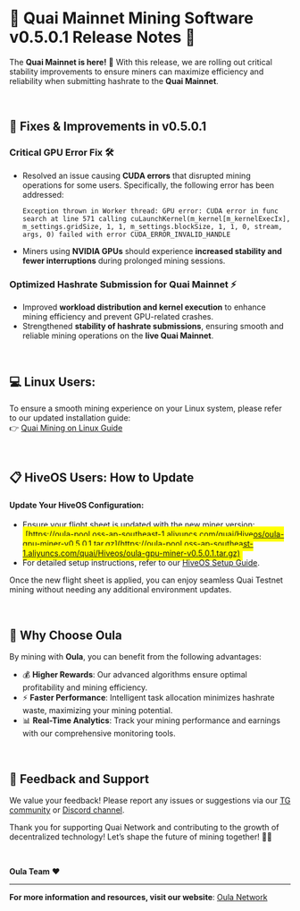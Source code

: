 # 🚀 Quai Mainnet Mining Software v0.5.0.1 Release Notes 🎉  

The **Quai Mainnet is here!** 🎉 With this release, we are rolling out critical stability improvements to ensure miners can maximize efficiency and reliability when submitting hashrate to the **Quai Mainnet**.  

<br>  

## 🔧 **Fixes & Improvements in v0.5.0.1**  

### **Critical GPU Error Fix** 🛠️  
- Resolved an issue causing **CUDA errors** that disrupted mining operations for some users. Specifically, the following error has been addressed:  
  ```  
  Exception thrown in Worker thread: GPU error: CUDA error in func search at line 571 calling cuLaunchKernel(m_kernel[m_kernelExecIx], m_settings.gridSize, 1, 1, m_settings.blockSize, 1, 1, 0, stream, args, 0) failed with error CUDA_ERROR_INVALID_HANDLE  
  ```  
- Miners using **NVIDIA GPUs** should experience **increased stability and fewer interruptions** during prolonged mining sessions.  

### **Optimized Hashrate Submission for Quai Mainnet** ⚡  
- Improved **workload distribution and kernel execution** to enhance mining efficiency and prevent GPU-related crashes.  
- Strengthened **stability of hashrate submissions**, ensuring smooth and reliable mining operations on the **live Quai Mainnet**.
<br>

## 💻 **Linux Users:**
To ensure a smooth mining experience on your Linux system, please refer to our updated installation guide:  
👉 [Quai Mining on Linux Guide](https://oula-faq.gitbook.io/zh/en/mining-tutorial/quai-linux)

<br>

## 📋 **HiveOS Users: How to Update**

#### Update Your HiveOS Configuration:
- Ensure your flight sheet is updated with the new miner version:
<span style="background-color: yellow; padding: 5px;">[https://oula-pool.oss-ap-southeast-1.aliyuncs.com/quai/Hiveos/oula-gpu-miner-v0.5.0.1.tar.gz](https://oula-pool.oss-ap-southeast-1.aliyuncs.com/quai/Hiveos/oula-gpu-miner-v0.5.0.1.tar.gz)</span>
- For detailed setup instructions, refer to our [HiveOS Setup Guide](https://oula-faq.gitbook.io/zh/en/mining-tutorial/quai-hiveos).

Once the new flight sheet is applied, you can enjoy seamless Quai Testnet mining without needing any additional environment updates.

<br>

## 🌟 **Why Choose Oula**
By mining with **Oula**, you can benefit from the following advantages:
- 💰 **Higher Rewards**: Our advanced algorithms ensure optimal profitability and mining efficiency.
- ⚡ **Faster Performance**: Intelligent task allocation minimizes hashrate waste, maximizing your mining potential.
- 📊 **Real-Time Analytics**: Track your mining performance and earnings with our comprehensive monitoring tools.

<br>

## 📢 **Feedback and Support**
We value your feedback! Please report any issues or suggestions via our [TG community](https://t.me/oulacommunity/1) or [Discord channel](https://discord.gg/kVpam5Wh).

Thank you for supporting Quai Network and contributing to the growth of decentralized technology!
Let’s shape the future of mining together! 💪💎

<br>

**Oula Team** ❤️

---  
**For more information and resources, visit our website**: [Oula Network](https://oula.network)  

